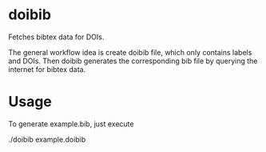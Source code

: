 # doibib

Fetches bibtex data for DOIs.

The general workflow idea is create doibib file,
which only contains labels and DOIs.
Then doibib generates the corresponding bib file
by querying the internet for bibtex data.

# Usage

To generate example.bib, just execute

  ./doibib example.doibib

